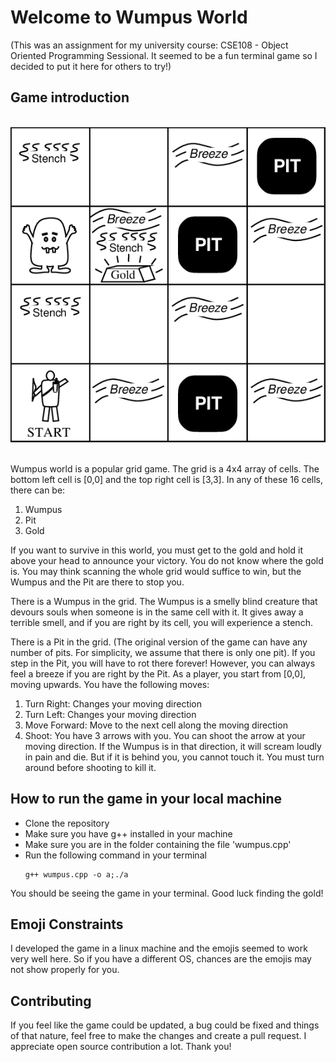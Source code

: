# Welcome to Wumpus World
(This was an assignment for my university course: CSE108 - Object Oriented Programming Sessional. It seemed to be a fun terminal game so I decided to put it here for others to try!)

## Game introduction

<br />
<div align="center">
  <img src="A-Typical-Wumpus-World.png" alt="Image Description">
</div>
<br />

Wumpus world is a popular grid game. The grid is a 4x4 array of cells. The bottom left cell is [0,0] and
the top right cell is [3,3]. In any of these 16 cells, there can be:

1. Wumpus
2. Pit
3. Gold

If you want to survive in this world, you must get to the gold and hold it above your head to announce
your victory. You do not know where the gold is. You may think scanning the whole grid would suffice to
win, but the Wumpus and the Pit are there to stop you.

There is a Wumpus in the grid. The Wumpus is a smelly blind creature that devours souls when someone
is in the same cell with it. It gives away a terrible smell, and if you are right by its cell, you will experience
a stench.

There is a Pit in the grid. (The original version of the game can have any number of pits. For simplicity,
we assume that there is only one pit). If you step in the Pit, you will have to rot there forever! However,
you can always feel a breeze if you are right by the Pit.
As a player, you start from [0,0], moving upwards. You have the following moves:

1. Turn Right: Changes your moving direction
2. Turn Left: Changes your moving direction
3. Move Forward: Move to the next cell along the moving direction
4. Shoot: You have 3 arrows with you. You can shoot the arrow at your moving direction. If the
Wumpus is in that direction, it will scream loudly in pain and die. But if it is behind you, you
cannot touch it. You must turn around before shooting to kill it.

## How to run the game in your local machine
 - Clone the repository
 - Make sure you have g++ installed in your machine
 - Make sure you are in the folder containing the file 'wumpus.cpp'
 - Run the following command in your terminal
    ```
    g++ wumpus.cpp -o a;./a
    ```

You should be seeing the game in your terminal. Good luck finding the gold!

## Emoji Constraints
I developed the game in a linux machine and the emojis seemed to work very well here. So if you have a different OS, 
chances are the emojis may not show properly for you. 

## Contributing
If you feel like the game could be updated, a bug could be fixed and things of that nature, feel free to make the changes and create a pull request. 
I appreciate open source contribution a lot. Thank you!

